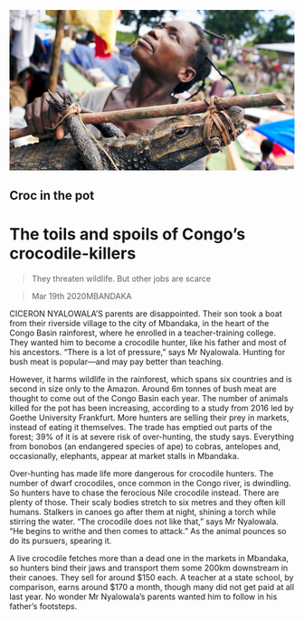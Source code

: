 ![](./images/20200321_MAP001_0.jpg)

## Croc in the pot

# The toils and spoils of Congo’s crocodile-killers

> They threaten wildlife. But other jobs are scarce

> Mar 19th 2020MBANDAKA

CICERON NYALOWALA’S parents are disappointed. Their son took a boat from their riverside village to the city of Mbandaka, in the heart of the Congo Basin rainforest, where he enrolled in a teacher-training college. They wanted him to become a crocodile hunter, like his father and most of his ancestors. “There is a lot of pressure,” says Mr Nyalowala. Hunting for bush meat is popular—and may pay better than teaching.

However, it harms wildlife in the rainforest, which spans six countries and is second in size only to the Amazon. Around 6m tonnes of bush meat are thought to come out of the Congo Basin each year. The number of animals killed for the pot has been increasing, according to a study from 2016 led by Goethe University Frankfurt. More hunters are selling their prey in markets, instead of eating it themselves. The trade has emptied out parts of the forest; 39% of it is at severe risk of over-hunting, the study says. Everything from bonobos (an endangered species of ape) to cobras, antelopes and, occasionally, elephants, appear at market stalls in Mbandaka.

Over-hunting has made life more dangerous for crocodile hunters. The number of dwarf crocodiles, once common in the Congo river, is dwindling. So hunters have to chase the ferocious Nile crocodile instead. There are plenty of those. Their scaly bodies stretch to six metres and they often kill humans. Stalkers in canoes go after them at night, shining a torch while stirring the water. “The crocodile does not like that,” says Mr Nyalowala. “He begins to writhe and then comes to attack.” As the animal pounces so do its pursuers, spearing it.

A live crocodile fetches more than a dead one in the markets in Mbandaka, so hunters bind their jaws and transport them some 200km downstream in their canoes. They sell for around $150 each. A teacher at a state school, by comparison, earns around $170 a month, though many did not get paid at all last year. No wonder Mr Nyalowala’s parents wanted him to follow in his father’s footsteps.